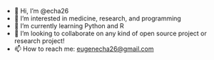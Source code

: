- 👋 Hi, I’m @echa26
- 👀 I’m interested in medicine, research, and programming
- 🌱 I’m currently learning Python and R
- 💞️ I’m looking to collaborate on any kind of open source project or research project!
- 📫 How to reach me: eugenecha26@gmail.com

<!---
echa26/echa26 is a ✨ special ✨ repository because its `README.md` (this file) appears on your GitHub profile.
You can click the Preview link to take a look at your changes.
--->
